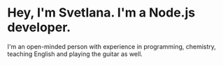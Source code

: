 # Hey, I'm Svetlana. I'm a Node.js developer. 
I'm an open-minded person with experience in programming, chemistry, teaching English and playing the guitar as well.
